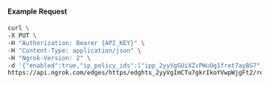 <!-- Code generated for API Clients. DO NOT EDIT. -->

#### Example Request

```bash
curl \
-X PUT \
-H "Authorization: Bearer {API_KEY}" \
-H "Content-Type: application/json" \
-H "Ngrok-Version: 2" \
-d '{"enabled":true,"ip_policy_ids":["ipp_2yyVgGUiXZcPWuOg1fret7ayBG7","ipp_2yyVgLlHWIH9CwAselbhqqwfANd"]}' \
https://api.ngrok.com/edges/https/edghts_2yyVgImCTu7gkrIkoYVwpWjgFt2/routes/edghtsrt_2yyVgKtWVxtmv4P5R42j64VMs0G/ip_restriction
```
